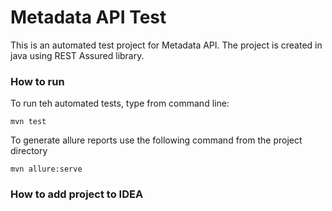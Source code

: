 Metadata API Test
========================

This is an automated test project for Metadata API. The project is created in java using REST Assured library.

### How to run

To run teh automated tests, type from command line:

```
mvn test
```

To generate allure reports use the following command from the project directory

```
mvn allure:serve
```

### How to add project to IDEA




